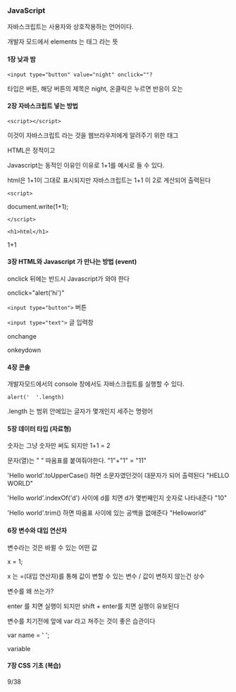 ### JavaScript 



자바스크립트는 사용자와 상호작용하는 언어이다.



개발자 모드에서 elements 는 태그 라는 뜻 



#### 1장 낮과 밤 

`<input type="button" value="night" onclick=""?`

타입은 버튼, 해당 버튼의 제목은 night, 온클릭은 누르면 반응이 오는 



#### 2장 자바스크립트 넣는 방법 

`<script></script>`  

이것이 자바스크립트 라는 것을 웹브라우저에게 알려주기 위한 태그 



HTML은 정적이고 

Javascript는 동적인 이유인 이유로 1+1를 예시로 들 수 있다. 

html은 1+1이 그대로 표시되지만 자바스크립트는 1+1 이 2로 계산되어 출력된다 

`<script>`

document.write(1+1);

`</script>`  



`<h1>html</h1>`

1+1



#### 3장 HTML와 Javascript 가 만나는 방법  (event)

onclick 뒤에는 반드시 Javascript가 와야 한다 

onclick="alert('hi')"

`<input type="button">` 버튼

`<input type="text">`   글 입력창

onchange

onkeydown 



#### 4장 콘솔 

개발자모드에서의 console 창에서도 자바스크립트를 실행할 수 있다. 

`alert('  '.length)`

.length 는 범위 안에있는 글자가 몇개인지 세주는 명령어 



#### 5장 데이터 타입 (자료형)

숫자는 그냥 숫자만 써도 되지만  1+1  =  2 

문자(열)는 "  " 따옴표를 붙여줘야한다.  "1"+"1"  = "11"

'Hello world'.toUpperCase()  하면 소문자였던것이 대문자가 되어 출력된다 "HELLO WORLD"

'Hello world'.indexOf('d')  사이에 d를 치면 d가 몇번째인지 숫자로 나타내준다 "10"

'Hello world'.trim() 하면 따옴표 사이에 있는 공백을 없애준다 "Helloworld"



#### 6장 변수와 대입 연산자 

변수라는 것은 바뀔 수 있는 어떤 값 

x = 1; 

x 는 =(대입 연산자)를 통해 값이 변할 수 있는 변수 / 값이 변하지 않는건 상수 



변수를 왜 쓰는가?

enter 를 치면 실행이 되지만 shift + enter를 치면 실행이 유보된다 



변수를 치기전에 앞에 var 라고 쳐주는 것이 좋은 습관이다 

var name = '  ';

variable 



#### 7장 CSS 기초 (복습)

9/38 













 









 

 
